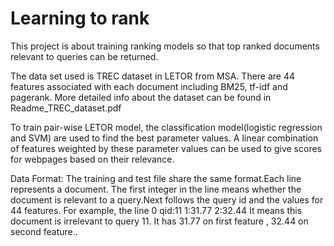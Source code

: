 # Learning to rank

This project is about training ranking models so that top ranked documents relevant to queries can be returned.

The data set used is TREC dataset in LETOR from MSA. There are 44 features associated with each document including BM25, tf-idf and pagerank. More detailed info about the dataset can be found in Readme_TREC_dataset.pdf

To train pair-wise LETOR model, the classification model(logistic regression and SVM) are used to find the best parameter values. A linear combination of features weighted by these parameter values can be used to give scores for webpages based on their relevance.

Data Format:
The training and test file share the same format.Each line represents a document. The first integer in the line means whether the document is relevant to a query.Next follows the query id and the values for 44 features. 
For example, the line
0 qid:11 1:31.77 2:32.44
It means this document is irrelevant to query 11. It has 31.77 on first feature , 32.44 on second feature..
